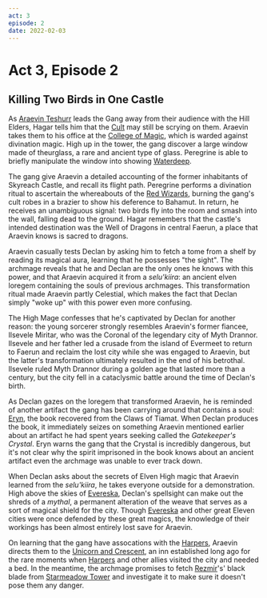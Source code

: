 ```yaml
---
act: 3
episode: 2
date: 2022-02-03
---
```

# Act 3, Episode 2
## Killing Two Birds in One Castle
As [Araevin Teshurr](../../npcs/araevin-teshurr.md) leads the Gang away from their audience with the Hill Elders, Hagar tells him that the [Cult](../../articles/factions/cult-of-the-dragon.md) may still be scrying on them. Araevin takes them to his office at the [College of Magic](../../locations/evereska/college-of-magic.md), which is warded against divination magic. High up in the tower, the gang discover a large window made of theurglass, a rare and ancient type of glass. Peregrine is able to briefly manipulate the window into showing [Waterdeep](../../locations/waterdeep.md).

The gang give Araevin a detailed accounting of the former inhabitants of Skyreach Castle, and recall its flight path. Peregrine performs a divination ritual to ascertain the whereabouts of the [Red Wizards](../../articles/factions/red-wizards-of-thay.md), burning the gang's cult robes in a brazier to show his deference to Bahamut. In return, he receives an unambiguous signal: two birds fly into the room and smash into the wall, falling dead to the ground. Hagar remembers that the castle's intended destination was the Well of Dragons in central Faerun, a place that Araevin knows is sacred to dragons.

Araevin casually tests Declan by asking him to fetch a tome from a shelf by reading its magical aura, learning that he possesses "the sight". The archmage reveals that he and Declan are the only ones he knows with this power, and that Araevin acquired it from a *selu'kiira*: an ancient elven loregem containing the souls of previous archmages. This transformation ritual made Araevin partly Celestial, which makes the fact that Declan simply "woke up" with this power even more confusing.

The High Mage confesses that he's captivated by Declan for another reason: the young sorcerer strongly resembles Araevin's former fiancee, Ilsevele Miritar, who was the Coronal of the legendary city of Myth Drannor. Ilsevele and her father led a crusade from the island of Evermeet to return to Faerun and reclaim the lost city while she was engaged to Araevin, but the latter's transformation ultimately resulted in the end of his betrothal. Ilsevele ruled Myth Drannor during a golden age that lasted more than a century, but the city fell in a cataclysmic battle around the time of Declan's birth.

As Declan gazes on the loregem that transformed Araevin, he is reminded of another artifact the gang has been carrying around that contains a soul: [Eryn](../../npcs/eryn-ainath.md), the book recovered from the Claws of Tiamat. When Declan produces the book, it immediately seizes on something Araevin mentioned earlier about an artifact he had spent years seeking called the *Gatekeeper's Crystal*. Eryn warns the gang that the Crystal is incredibly dangerous, but it's not clear why the spirit imprisoned in the book knows about an ancient artifact even the archmage was unable to ever track down.

When Declan asks about the secrets of Elven High magic that Araevin learned from the *selu'kiira*, he takes everyone outside for a demonstration. High above the skies of [Evereska](../../locations/evereska.md), Declan's spellsight can make out the shreds of a *mythal*, a permanent alteration of the weave that serves as a sort of magical shield for the city. Though [Evereska](../../locations/evereska.md) and other great Eleven cities were once defended by these great magics, the knowledge of their workings has been almost entirely lost save for Araevin.

On learning that the gang have assocations with the [Harpers](../../articles/factions/harpers.md), Araevin directs them to the [Unicorn and Crescent](../../locations/evereska/unicorn-and-crescent-inn.md), an inn established long ago for the rare moments when [Harpers](../../articles/factions/harpers.md) and other allies visited the city and needed a bed. In the meantime, the archmage promises to fetch [Rezmir](../../npcs/rezmir-the-black.md)'s' black blade from [Starmeadow Tower](../../locations/evereska/starmeadow-tower.md) and investigate it to make sure it doesn't pose them any danger.